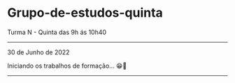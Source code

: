 # Grupo-de-estudos-quinta
Turma N - Quinta das 9h ás 10h40

---

30 de Junho de 2022 

Iniciando os trabalhos de formação... 😁🤞


---
